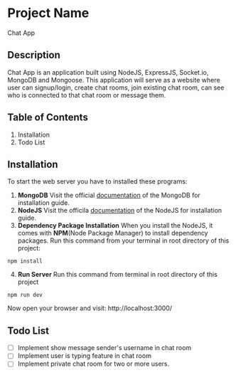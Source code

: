 # Project Name
Chat App

## Description
Chat App is an application built using NodeJS, ExpressJS, Socket.io, MongoDB and Mongoose. This application will serve as a website where user can signup/login, create chat rooms, join existing chat room, can see who is connected to that chat room or message them.

## Table of Contents
1.  Installation
2.  Todo List

## Installation
To start the web server you have to installed these programs:

1.  **MongoDB**
Visit the official [documentation](https://docs.mongodb.com/) of the MongoDB for installation guide.
2.  **NodeJS**
Visit the officila [documentation](https://nodejs.org/en/docs/) of the NodeJS for installation guide.
3. **Dependency Package Installation**
When you install the NodeJS, it comes with **NPM**(Node Package Manager) to install dependency packages. Run this command from your terminal in root directory of this project:
```
npm install
```
4. **Run Server**
Run this command from terminal in root directory of this project
```
npm run dev
```
Now open your browser and visit: http://localhost:3000/

## Todo List
- [ ] Implement show message sender's username in chat room
- [ ] Implement user is typing feature in chat room
- [ ] Implement private chat room for two or more users.
